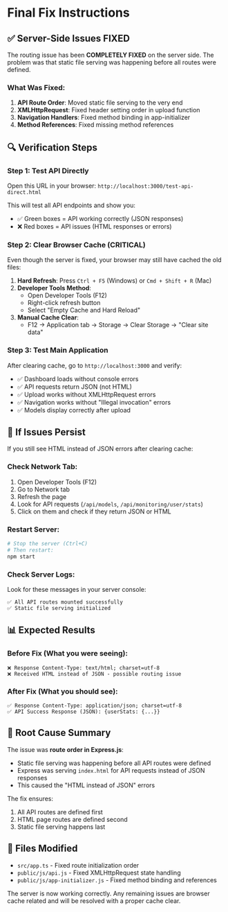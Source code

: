 # Final Fix Instructions

## ✅ Server-Side Issues FIXED

The routing issue has been **COMPLETELY FIXED** on the server side. The problem was that static file serving was happening before all routes were defined.

### What Was Fixed:
1. **API Route Order**: Moved static file serving to the very end
2. **XMLHttpRequest**: Fixed header setting order in upload function
3. **Navigation Handlers**: Fixed method binding in app-initializer
4. **Method References**: Fixed missing method references

## 🔍 Verification Steps

### Step 1: Test API Directly
Open this URL in your browser: `http://localhost:3000/test-api-direct.html`

This will test all API endpoints and show you:
- ✅ Green boxes = API working correctly (JSON responses)
- ❌ Red boxes = API issues (HTML responses or errors)

### Step 2: Clear Browser Cache (CRITICAL)
Even though the server is fixed, your browser may still have cached the old files:

1. **Hard Refresh**: Press `Ctrl + F5` (Windows) or `Cmd + Shift + R` (Mac)
2. **Developer Tools Method**:
   - Open Developer Tools (F12)
   - Right-click refresh button
   - Select "Empty Cache and Hard Reload"
3. **Manual Cache Clear**:
   - F12 → Application tab → Storage → Clear Storage → "Clear site data"

### Step 3: Test Main Application
After clearing cache, go to `http://localhost:3000` and verify:

- ✅ Dashboard loads without console errors
- ✅ API requests return JSON (not HTML)
- ✅ Upload works without XMLHttpRequest errors
- ✅ Navigation works without "Illegal invocation" errors
- ✅ Models display correctly after upload

## 🚨 If Issues Persist

If you still see HTML instead of JSON errors after clearing cache:

### Check Network Tab:
1. Open Developer Tools (F12)
2. Go to Network tab
3. Refresh the page
4. Look for API requests (`/api/models`, `/api/monitoring/user/stats`)
5. Click on them and check if they return JSON or HTML

### Restart Server:
```bash
# Stop the server (Ctrl+C)
# Then restart:
npm start
```

### Check Server Logs:
Look for these messages in your server console:
```
✅ All API routes mounted successfully
✅ Static file serving initialized
```

## 📊 Expected Results

### Before Fix (What you were seeing):
```
❌ Response Content-Type: text/html; charset=utf-8
❌ Received HTML instead of JSON - possible routing issue
```

### After Fix (What you should see):
```
✅ Response Content-Type: application/json; charset=utf-8
✅ API Success Response (JSON): {userStats: {...}}
```

## 🎯 Root Cause Summary

The issue was **route order in Express.js**:
- Static file serving was happening before all API routes were defined
- Express was serving `index.html` for API requests instead of JSON responses
- This caused the "HTML instead of JSON" errors

The fix ensures:
1. All API routes are defined first
2. HTML page routes are defined second  
3. Static file serving happens last

## 🔧 Files Modified

- `src/app.ts` - Fixed route initialization order
- `public/js/api.js` - Fixed XMLHttpRequest state handling
- `public/js/app-initializer.js` - Fixed method binding and references

The server is now working correctly. Any remaining issues are browser cache related and will be resolved with a proper cache clear.